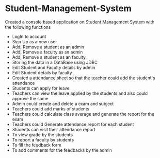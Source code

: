 # Student-Management-System
Created a console based application on Student Management System with the following functions
* LogIn to account
* Sign Up as a new user
* Add, Remove a student as an admin
* Add, Remove a faculty as an admin
* Add, Remove a student as an faculty
* Storing the data in a DataBase using JDBC
* Edit Student and Faculty details by admin
* Edit Student details by faculty
* Created a attendance sheet so that the teacher could add the student's attendance
* Students can apply for leave
* Teachers can view the leave applied by the students and also could approve the same
* Admin could create and delete a exam and subject
* Teachers could add marks of students
* Teachers could calculate class average and generate the report for the exam
* Teachers could Generate attendance report for each student
* Students can visit their attendance report
* To view grade by the students
* To report a faculty by students
* To fill the feedback form
* To add comments for the feedbacks by the admin
